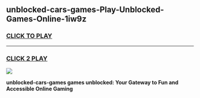 
## unblocked-cars-games-Play-Unblocked-Games-Online-1iw9z
<h3>
<a href="https://premium76.site?title=unblocked-cars-games&ref=25A">CLICK TO PLAY</a></h3>
<hr>

<h3>
<a href="https://premium76.site?title=unblocked-cars-games&ref=25A">CLICK 2 PLAY</a>
  
</h3>

<a href="https://premium76.site?title=unblocked-cars-games&ref=25A"><img src="https://clearcache.store/games.png"></a>


**unblocked-cars-games games unblocked: Your Gateway to Fun and Accessible Online Gaming**
